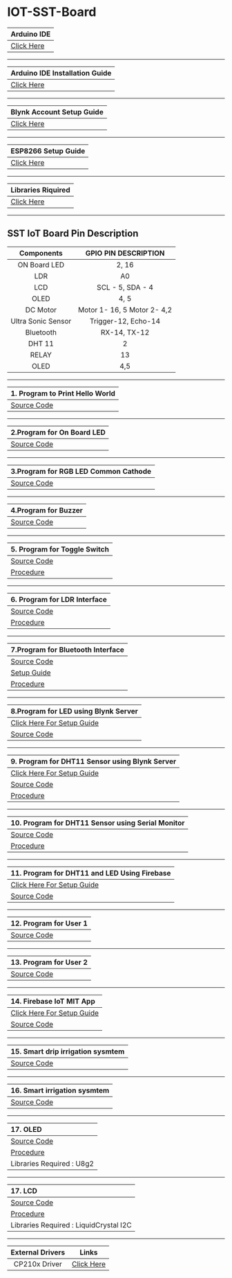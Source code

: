 # IOT-SST-Board

| **Arduino IDE** |
|:----------|
  | [Click Here](https://drive.google.com/drive/folders/1H14DQ2ko-v9bQKvVj3KGK7GOz79M1Zd5?usp=sharing)|
   
   ------
   
| **Arduino IDE Installation Guide** |
|:----------|
   |[Click Here](https://github.com/SKsaikiran/IOT-SST-Board/blob/9b7bc5438e7851bcd51d2b2828cc90fa05f2b6bd/Arduino_Installation_guide.md)|
   
   ------
  
| **Blynk Account Setup Guide**|
|:----------|
  | [Click Here](https://github.com/SKsaikiran/IOT-SST-Board/blob/9b7bc5438e7851bcd51d2b2828cc90fa05f2b6bd/BLYNK_SETUP_GUIDE.md)|
   
   -------
   
   
   | **ESP8266 Setup Guide** |
   |:----------|
   |[Click Here](https://github.com/SKsaikiran/IOT-SST-Board/blob/23ee10d4a2e4c78d20d5fd45635b10110f319063/ESP8266_libray_Installation_Guide.md)|
   
   -------


|**Libraries Riquired** |
|:----------|
  | [Click Here](LIBRARIES)|
   
   --------
   ## SST IoT Board Pin Description

| **Components** | **GPIO PIN DESCRIPTION** |
|:----:|:----:|
| ON Board LED | 2, 16 |
| LDR | A0 |
| LCD | SCL - 5, SDA - 4 |
| OLED | 4, 5 |
|DC Motor | Motor 1- 16, 5 Motor 2- 4,2|
|Ultra Sonic Sensor | Trigger-12, Echo-14 |
|Bluetooth| RX-14, TX-12 |
|DHT 11| 2 |
| RELAY | 13 |
| OLED | 4,5 |

--------------------

 | **1. Program to Print Hello World** |
 |:----------|
  | [Source Code](https://github.com/SKsaikiran/IOT-SST-Board/blob/9b7bc5438e7851bcd51d2b2828cc90fa05f2b6bd/HELLO_WORLD/HELLO_WORLD.ino)| 
   
   -----
 
 | **2.Program for On Board LED** | 
   |:----------|
   |[Source Code](https://github.com/SKsaikiran/IOT-SST-Board/blob/1a4c84ff943037a1f4223a7699b429bfc0fa7c43/LED/LED.ino)|
   
   -----
   
 | **3.Program for RGB LED Common Cathode** |
  |:----------|
   |[Source Code](https://github.com/SKsaikiran/IOT-SST-Board/blob/9b7bc5438e7851bcd51d2b2828cc90fa05f2b6bd/BLINK_RGB_LED/BLINK_RGB_LED.ino)|
   
   ------
   
 | **4.Program for Buzzer** |
  |:----------|
   |[Source Code](https://github.com/SKsaikiran/IOT-SST-Board/blob/9b7bc5438e7851bcd51d2b2828cc90fa05f2b6bd/BUZZER/BLINK_RGB_LED.ino)|
   
   -------
   
  |**5. Program for Toggle Switch**|
   |:----------|
   |[Source Code](https://github.com/SKsaikiran/IOT-SST-Board/blob/9b7bc5438e7851bcd51d2b2828cc90fa05f2b6bd/PUSH_BUTTON_BUZZER/PUSH_BUTTON_BUZZER.ino)|
   | [Procedure](https://github.com/SKsaikiran/IOT-SST-Board/blob/33e4c910b91ae513fcaddd2a72a800555e5d48fe/Procedure/TOGGLE_SWITCH.md) |
   
   ------

| **6. Program for LDR Interface** |
   |:----------|
  | [Source Code](https://github.com/SKsaikiran/IOT-SST-Board/blob/9b7bc5438e7851bcd51d2b2828cc90fa05f2b6bd/LDR_LED/LDR_LED.ino)|
  | [Procedure](https://github.com/SKsaikiran/IOT-SST-Board/blob/75f742444e9b3a98be631097be7362cff970ed8e/Procedure/LDR_LED.md) |
   
   -------
   
| **7.Program for Bluetooth Interface** |
 |:----------|
  | [Source Code](https://github.com/SKsaikiran/IOT-SST-Board/blob/9b7bc5438e7851bcd51d2b2828cc90fa05f2b6bd/BLUETOOTH_LED/BLUETOOTH_LED.ino)|  
  | [Setup Guide](https://github.com/SKsaikiran/IOT-SST-Board/blob/8fdf018e7c50002740b668aba32802852bdfd9c5/BLUETOOTH_LED/BLUETOOTH_Setup_Guide.md) |
  | [Procedure](https://github.com/SKsaikiran/IOT-SST-Board/blob/6de9d43702621c45bbab628310c9607c552c5dda/Procedure/BLUETOOTH_LED.md) |
   
   ------
   
| **8.Program for LED using Blynk Server** |
 |:----------|
 |[Click Here For Setup Guide](https://github.com/SKsaikiran/IOT-SST-Board/blob/9b7bc5438e7851bcd51d2b2828cc90fa05f2b6bd/BLYNK_LED_GUIDE.md)|
 |[Source Code](https://github.com/SKsaikiran/IOT-SST-Board/blob/9b7bc5438e7851bcd51d2b2828cc90fa05f2b6bd/BLYNK_LED/BLYNK_LED.ino)|
   
   -------
   
 | **9. Program for DHT11 Sensor using Blynk Server** |
  |:----------|
  |[Click Here For Setup Guide](https://github.com/SKsaikiran/IOT-SST-Board/blob/d548366a9fcfe2b1c9c658f2158aca2afb242f83/BLYNK_DHT_GUIDE.md)|
  |[Source Code](https://github.com/SKsaikiran/IOT-SST-Board/blob/d548366a9fcfe2b1c9c658f2158aca2afb242f83/DHT_BLYNK/DHT_BLYNK.ino)|
  |[Procedure](https://github.com/SKsaikiran/IOT-SST-Board/blob/c12f145cda293a6146450ed0be8ce49b7cc99a8a/Procedure/DHT11_SERIAL.md) |
   
   ------
   
   | **10. Program for DHT11 Sensor using Serial Monitor** |
   |:----------|
   |[Source Code](https://github.com/SKsaikiran/IOT-SST-Board/blob/d548366a9fcfe2b1c9c658f2158aca2afb242f83/DHT11_SERIAL/DHT11_SERIAL.ino)|
   |[Procedure](https://github.com/SKsaikiran/IOT-SST-Board/blob/c12f145cda293a6146450ed0be8ce49b7cc99a8a/Procedure/DHT11_SERIAL.md)|
   
   -------
   
  | **11. Program for DHT11 and LED Using Firebase** |
   |:----------|
  |[Click Here For Setup Guide](https://github.com/SKsaikiran/IOT-SST-Board/blob/d548366a9fcfe2b1c9c658f2158aca2afb242f83/FIREBASE_SETUP_GUIDE.md)|
  |[Source Code](https://github.com/SKsaikiran/IOT-SST-Board/blob/d548366a9fcfe2b1c9c658f2158aca2afb242f83/DHT_FIREBASE/DHT_FIREBASE.ino)|
   
   -------
   
  | **12. Program for User 1** |
  |:----------|
  |[Source Code](https://github.com/SKsaikiran/IOT-SST-Board/blob/d548366a9fcfe2b1c9c658f2158aca2afb242f83/FIREBASE_CHAT/FIREBASE_CHAT.ino)| 
   
   ------
   
 | **13. Program for User 2** |
  |:----------|
   |[Source Code](https://github.com/SKsaikiran/IOT-SST-Board/blob/d548366a9fcfe2b1c9c658f2158aca2afb242f83/FIREBASE_CHAT_2/FIREBASE_CHAT_2.ino)|
   
   -------
 | **14. Firebase IoT MIT App** |
  |:----------|
  | [Click Here For Setup Guide](https://github.com/SKsaikiran/IOT-SST-Board/blob/d548366a9fcfe2b1c9c658f2158aca2afb242f83/MIT_APP_GUIDE.md)| 
  | [Source Code](https://github.com/SKsaikiran/IOT-SST-Board/blob/d548366a9fcfe2b1c9c658f2158aca2afb242f83/FIREBASE_MIT_APP/FIREBASE_MIT_APP.ino)|
   
  -------
  
| **15. Smart drip irrigation sysmtem** |
|:----------|
|[Source Code](https://github.com/SKsaikiran/IOT-SST-Board/blob/0ec52efe3237a27ff59fa6c78b6e42a8ab3859bd/SMART_DRIP_IRRIGATION/SMART_DRIP_IRRIGATION.ino)| 
 
   -------
  
| **16. Smart irrigation sysmtem** |
|:----------|
|[Source Code]( https://github.com/SKsaikiran/IOT-SST-Board/blob/55f95f7c66a8cc678735a8642f177f12f15b2f53/SMART_IRRIGATION/SMART_IRRIGATION.ino)|
   
   -------
   
| **17. OLED** |
|:----------|
| [Source Code](https://github.com/SKsaikiran/IOT-SST-Board/blob/1c1c65c9df04d564c0739c7b699a7a68d888d5bd/OLED/OLED.ino) |
 | [Procedure](https://github.com/SKsaikiran/IOT-SST-Board/blob/42aa21393db86c628aa378477d289b63ae768831/Procedure/OLED.md) |
 | Libraries Required : U8g2 |
  
  -------

   
| **17. LCD** |
|:----------|
| [Source Code](https://github.com/SKsaikiran/IOT-SST-Board/blob/5a505d3fae440c90c1f23e18283111dcff950596/LCD/LCD.ino) |
 | [Procedure](https://github.com/SKsaikiran/IOT-SST-Board/blob/5a505d3fae440c90c1f23e18283111dcff950596/Procedure/LCD.md) |
 | Libraries Required : LiquidCrystal I2C |
  
  -------
  
  |**External Drivers**| **Links** |
|:-------:|:-------: |
|CP210x Driver | [Click Here](https://www.silabs.com/developers/usb-to-uart-bridge-vcp-drivers?tab=downloads)

